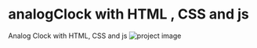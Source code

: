 # analogClock with HTML , CSS and js
 Analog Clock with HTML, CSS and js
![project image](https://github.com/user-attachments/assets/d8bfb8d0-58d5-47cb-843d-772775bdc00c)
